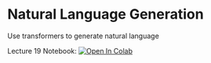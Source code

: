 # Natural Language Generation
Use transformers to generate natural language

Lecture 19 Notebook: [![Open In Colab](https://colab.research.google.com/assets/colab-badge.svg)](https://colab.research.google.com/github/zlisto/natural_language_generation/blob/main/Lecture%2019%20-%20Natural%20Language%20Generation.ipynb)


